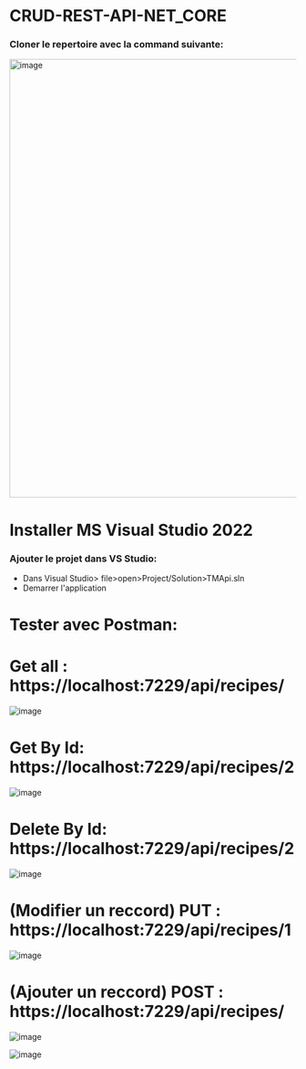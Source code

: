 # CRUD-REST-API-NET_CORE


### Cloner le repertoire avec la command suivante:

<img width="770" alt="image" src="https://github.com/user-attachments/assets/2cd389ef-8546-495b-80ad-f7e0d153bcaf">

# Installer MS Visual Studio 2022

### Ajouter le projet dans VS Studio:

- Dans Visual Studio> file>open>Project/Solution>TMApi.sln
- Demarrer l'application

# Tester avec Postman:

# Get all :  https://localhost:7229/api/recipes/

![image](https://github.com/user-attachments/assets/5eee99f0-4bf0-42e9-b4d2-f604050a76a4)

# Get By Id:  https://localhost:7229/api/recipes/2

![image](https://github.com/user-attachments/assets/7cc94350-29e4-4406-a297-503b33f0961c)


# Delete By Id:  https://localhost:7229/api/recipes/2

![image](https://github.com/user-attachments/assets/4e95fb4b-dc9a-44d4-938f-f4bf6f33fb5b)

# (Modifier un reccord) PUT : https://localhost:7229/api/recipes/1
![image](https://github.com/user-attachments/assets/2b447a84-d99f-42ed-9463-5ec262f6bfe5)

# (Ajouter un reccord) POST : https://localhost:7229/api/recipes/

![image](https://github.com/user-attachments/assets/8adb175f-b7ec-49f4-bd03-b0da19c83794)

![image](https://github.com/user-attachments/assets/d592957e-17ba-41a0-843d-0567a52b1b1a)
